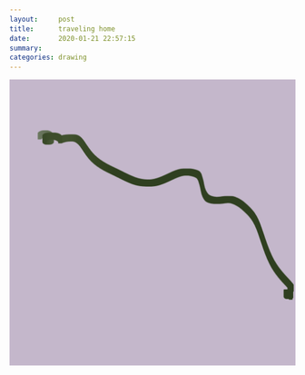 ```yaml
---
layout:     post
title:      traveling home
date:       2020-01-21 22:57:15
summary:    
categories: drawing
---
```

![traveling home](/images/diary/traveling-home.png ".")
